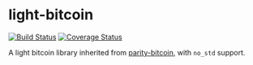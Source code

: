 # light-bitcoin

[![Build Status](https://img.shields.io/circleci/project/github/koushiro/light-bitcoin/master.svg)](https://circleci.com/gh/koushiro/light-bitcoin/tree/master) [![Coverage Status](https://img.shields.io/codecov/c/github/koushiro/light-bitcoin/master.svg)](https://codecov.io/gh/koushiro/light-bitcoin/branch/master)

A light bitcoin library inherited from [parity-bitcoin](https://github.com/paritytech/parity-bitcoin), with `no_std` support.
